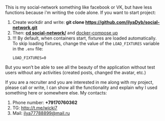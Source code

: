 This is my social-network something like facebook or VK, but have less functions because i'm writing the code alone.
If you want to start project:
1. Create workdir and write: <b>git clone https://github.com/ilyaDyb/social-network.git</b>
2. Then: <b style="text-decoration: underline;">cd social-network/</b> and <span style="text-decoration: underline">docker-compose up</span>
3. !!! By default, when containers start, fixtures are loaded automatically. To skip loading fixtures, change the value of the `LOAD_FIXTURES` variable in the `.env` file:
    ```env
    LOAD_FIXTURES=0
    ```
But you won’t be able to see all the beauty of the application without test users without any activities (created posts, changed the avatar, etc.)


If you are a recruiter and you are interested in me along with my project, please call or write, I can show all the functionality and explain why I used something here or somewhere else.
My contacts:
1. Phone number: <b>+79170760362</b>
2. TG: http://t.me/wicki7
3. Mail: ilya77788899@mail.ru
